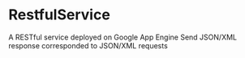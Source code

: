 # RestfulService
A RESTful service deployed on Google App Engine
Send JSON/XML response corresponded to JSON/XML requests
